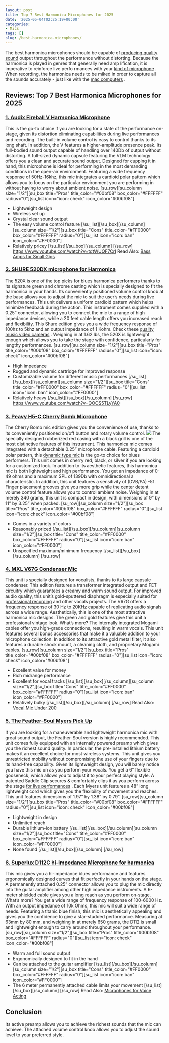 ```yaml
---
layout: post
title: Top 7 Best Harmonica Microphones for 2025
date: '2025-05-04T02:25:19+00:00'
categories:
- Mics
tags: []
slug: /best-harmonica-microphones/
---
```


The best harmonica microphones should be capable of
[producing quality sound](https://blogs.uoregon.edu/uocinetech/recording-and-exporting-standards/audio-recording-standards/)
output throughout the performance without distorting.
Because the harmonica is played in genres that generally need amp
lification, it is imperative to reinforce live perfo
rmances with your
[kind of microphone](https://pestpolicy.com/types-of-microphones/)
.
When recording, the harmonica needs to be miked in order to capture all the sounds accurately - just like with the
[mac computers](https://pestpolicy.com/best-mac-for-music-production/)
.
## Reviews: Top 7 Best Harmonica Microphones for 2025
### [1. Audix Fireball V Harmonica Microphone](https://www.amazon.com/dp/B000H2DAXA/?tag=p-policy-20)
This is the go-to choice if you are looking for a state of the performance on-stage, given its distortion eliminating capabilities during live performances and recording.
[](https://www.amazon.com/dp/B000H2DAXA/?tag=p-policy-20)
[](https://www.amazon.com/dp/B076F9GD92/?tag=p-policy-20)
The built-in volume control is easy to control thanks to its long shaft. In addition, the V features a higher-amplitude presence peak.
Its full-bodied sound output capable of handling over 140Db of output without distorting. A full-sized dynamic capsule featuring the VLM technology offers you a clean and accurate sound output.
Designed for cupping it in hand, this microphone is ideal for performing in the most demanding conditions in the open-air environment.
Featuring a wide frequency response of 50Hz-16khz, this mic integrates a cardioid polar pattern which allows you to focus on the particular environment you are performing in without having to worry about ambient noise.
[su_row][su_column size="1/2"][su_box title="Pros" title_color="#00bf08" box_color="#FFFFFF" radius="0"][su_list icon="icon: check" icon_color="#00bf08"]
- Lightweight design
- Wireless set up
- Crystal clear sound output
- The easy volume control feature
[/su_list][/su_box][/su_column][su_column size="1/2"][su_box title="Cons" title_color="#FF0000" box_color="#FFFFFF" radius="0"][su_list icon="icon: ban" icon_color="#FF0000"]
- Relatively pricey
[/su_list][/su_box][/su_column] [/su_row]
https://www.youtube.com/watch?v=tdtWUQF7CrI
Read Also:
[Bass Amps for Small Gigs](https://pestpolicy.com/best-bass-amps-for-small-gigs/)
### [2. SHURE 520DX microphone for Harmonica](https://www.amazon.com/dp/B0002CZYHK/?tag=p-policy-20)
The 520X is one of the top picks for blues harmonica performers thanks to its signature green and chrome casting which is specially designed to fit the harmonica in your hands.
[](https://www.amazon.com/dp/B0002CZYHK/?tag=p-policy-20)
[](https://www.amazon.com/dp/B076F9GD92/?tag=p-policy-20)
Its conveniently positioned volume control knob at the base allows you to adjust the mic to suit the user’s needs during live performances.
This unit delivers a uniform cardioid pattern which helps minimize feedback during the action. This instrument comes supplied with a 0.25” connector, allowing you to connect the mic to a range of high impedance devices, while a 20 feet cable length offers you increased reach and flexibility.
This Shure edition gives you a wide frequency response of 100hz to 5khz and an output impedance of 1 Kohm. Check these
[quality music video cameras](https://pestpolicy.com/best-camera-for-music-videos/)
.
Weighing in at 1.62 lbs, the 520X is lightweight enough which allows you to take the stage with confidence, particularly for lengthy performances.
[su_row][su_column size="1/2"][su_box title="Pros" title_color="#00bf08" box_color="#FFFFFF" radius="0"][su_list icon="icon: check" icon_color="#00bf08"]
- High impedance
- Rugged and dynamic cartridge for improved response
- Customizable volume for different music performances
[/su_list][/su_box][/su_column][su_column size="1/2"][su_box title="Cons" title_color="#FF0000" box_color="#FFFFFF" radius="0"][su_list icon="icon: ban" icon_color="#FF0000"]
- Relatively heavy
[/su_list][/su_box][/su_column] [/su_row]
https://www.youtube.com/watch?v=QOOS5TLyYA0
### [3. Peavy H5-C Cherry Bomb Microphone](https://www.amazon.com/dp/B003OURTAW/?tag=p-policy-20)
The Cherry Bomb mic edition gives you the convenience of use, thanks to its conveniently positioned on/off button and rotary volume control.
[](https://www.amazon.com/dp/B003OURTAW/?tag=p-policy-20)
[](https://www.amazon.com/dp/B076F9GD92/?tag=p-policy-20)
![](/assets/img/e/ir)
The specially designed rubberized red casing with a black grill is one of the most distinctive features of this instrument. This harmonica mic comes integrated with a detachable 0.25” microphone cable.
Featuring a cardioid polar pattern, this
[dynamic type mic](https://pestpolicy.com/what-is-a-dynamic-microphone/)
is the go-to choice for blues performers. This unit comes in cherry red, black, or silver if you are looking for a customized look.
In addition to its aesthetic features, this harmonica mic is both lightweight and high performance. You get an impedance of 0-49 ohms and a maximum SPL of 139Db with omnidirectional a characteristic.
In addition, this unit features a sensitivity of (DVB/PA) -51. Finger placement grooves give you more grip while the center detent volume control feature allows you to control ambient noise.
Weighing in at merely 340 grams, this unit is compact in design, with dimensions of 9” by 11” by 3.25” when packed.
[su_row][su_column size="1/2"][su_box title="Pros" title_color="#00bf08" box_color="#FFFFFF" radius="0"][su_list icon="icon: check" icon_color="#00bf08"]
- Comes in a variety of colors
- Reasonably priced
[/su_list][/su_box][/su_column][su_column size="1/2"][su_box title="Cons" title_color="#FF0000" box_color="#FFFFFF" radius="0"][su_list icon="icon: ban" icon_color="#FF0000"]
- Unspecified maximum/minimum frequency
[/su_list][/su_box][/su_column] [/su_row]
### [4. MXL V67G Condenser Mic](https://www.amazon.com/dp/B000JRPYGE/?tag=p-policy-20)
This unit is specially designed for vocalists, thanks to its large capsule condenser.
[](https://www.amazon.com/dp/B000JRPYGE/?tag=p-policy-20)
This edition features a transformer integrated output and FET circuitry which guarantees a creamy and warm sound output.
For improved audio quality, this unit’s gold-sputtered diaphragm is especially suited for
[professional recording](https://pestpolicy.com/best-microphone-for-recording-vocals/)
and other vocals projects.
The V67G offers a frequency response of 30 Hz to 20KHz capable of replicating audio signals across a wide range. Aesthetically, this is one of the most attractive harmonica mic designs.
The green and gold features give this unit a professional vintage look. What’s more? The internally integrated Mogami cables offer you high-grade connections, resulting in warm vocals.
This unit features several bonus accessories that make it a valuable addition to your microphone collection.
In addition to its attractive gold metal filter, it also features a durable shock mount, a cleaning cloth, and proprietary Mogami cables.
[su_row][su_column size="1/2"][su_box title="Pros" title_color="#00bf08" box_color="#FFFFFF" radius="0"][su_list icon="icon: check" icon_color="#00bf08"]
- Excellent value for money
- Rich midrange performance
- Excellent for vocal tracks
[/su_list][/su_box][/su_column][su_column size="1/2"][su_box title="Cons" title_color="#FF0000" box_color="#FFFFFF" radius="0"][su_list icon="icon: ban" icon_color="#FF0000"]
- Relatively bulky
[/su_list][/su_box][/su_column] [/su_row]
Read Also:
[Vocal Mic Under 200](https://pestpolicy.com/best-vocal-mic-under-200/)
### [5. The Feather-Soul Myers Pick Up](https://www.amazon.com/dp/B00X6AAQO6/?tag=p-policy-20)
If you are looking for a maneuverable and lightweight harmonica mic with great sound output, the Feather-Soul version is highly recommended.
[](https://www.amazon.com/dp/B00X6AAQO6/?tag=p-policy-20)
[](https://www.amazon.com/dp/B076F9GD92/?tag=p-policy-20)
This unit comes fully equipped with an internally powered preamp which gives you the richest sound quality. In particular, the pre-installed lithium battery makes it an excellent choice for most wireless systems.
This unit gives you unrestricted mobility without compromising the use of your fingers due to its hand-free capability. Given its lightweight design, you will barely notice you have this mic on as you perform your vocals.
You get a 6” flexible gooseneck, which allows you to adjust it to your perfect playing style. A patented Saddle Clip secures & comfortably clips it as you perform across the stage
[for live performances](https://pestpolicy.com/best-microphone-for-vocals-live-performance/)
.
Each Myers unit features a 48” long lightweight cord which gives you the flexibility of movement and reaches. This unit features dimensions of 1.97” by 1.38” by 0.79”.
[su_row][su_column size="1/2"][su_box title="Pros" title_color="#00bf08" box_color="#FFFFFF" radius="0"][su_list icon="icon: check" icon_color="#00bf08"]
- Lightweight in design
- Unlimited reach
- Durable lithium-ion battery
[/su_list][/su_box][/su_column][su_column size="1/2"][su_box title="Cons" title_color="#FF0000" box_color="#FFFFFF" radius="0"][su_list icon="icon: ban" icon_color="#FF0000"]
- None found
[/su_list][/su_box][/su_column] [/su_row]
### [6. Superlux D112C hi-impedance Microphone for harmonica](https://www.amazon.com/dp/B000SAGSRQ/?tag=p-policy-20)
This mic gives you a hi-impedance blues performance and features ergonomically designed curves that fit perfectly in your hands on the stage.
[](https://www.amazon.com/dp/B000SAGSRQ/?tag=p-policy-20)
A permanently attached 0.25” connector allows you to plug the mic directly into the guitar amplifier among other high impedance instruments.
A 6-meter shielded cable gives you a long reach as you perform on-stage. What’s more? You get a wide range of frequency response of 100-6000 Hz.
With an output impedance of 10k Ohms, this mic will suit a wide range of needs. Featuring a titanic blue finish, this mic is aesthetically appealing and gives you the confidence to give a star-studded performance.
Measuring at 63mm by 80 mm, and weighing in at merely 650 grams, the D112 is small and lightweight enough to carry around throughout your performance.
[su_row][su_column size="1/2"][su_box title="Pros" title_color="#00bf08" box_color="#FFFFFF" radius="0"][su_list icon="icon: check" icon_color="#00bf08"]
- Warm and full sound output
- Ergonomically designed to fit in the hand
- Can be attached to the guitar amplifier
[/su_list][/su_box][/su_column][su_column size="1/2"][su_box title="Cons" title_color="#FF0000" box_color="#FFFFFF" radius="0"][su_list icon="icon: ban" icon_color="#FF0000"]
- The 6 meter permanently attached cable limits your movement
[/su_list][/su_box][/su_column] [/su_row]
Read Also:
[Microphones for Voice Acting](https://pestpolicy.com/best-microphones-for-voice-acting/)
## Conclusion
Its active preamp allows you to achieve the richest sounds that the mic can achieve. The attached volume control knob allows you to adjust the sound level to your preferred style.
